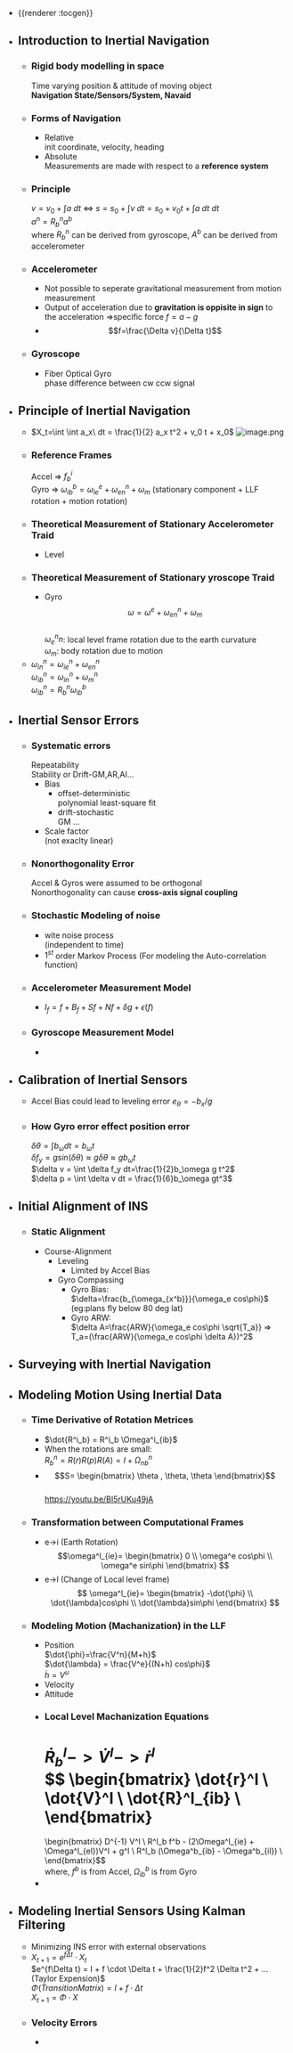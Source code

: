- {{renderer :tocgen}}
- ## Introduction to Inertial Navigation
	- ### Rigid body modelling in space
	  Time varying position & attitude of moving object  
	  **Navigation State/Sensors/System, Navaid**
	- ### Forms of Navigation
		- Relative  
		  init coordinate,  velocity, heading
		- Absolute  
		  Measurements are made with respect to a **reference system**
	- ### Principle
	  $v=v_0+\int a\ dt$ <=> $s = s_0 + \int v\ dt = s_0 + v_0 t + \int a\ dt\ dt$  
	  $a^n = R^n_b a^b$  
	  where $R^n_b$ can be derived from gyroscope, $A^b$ can be derived from accelerometer
	- ### Accelerometer
		- Not possible to seperate gravitational measurement from motion measurement
		- Output of acceleration due to **gravitation is oppisite in sign** to the acceleration
		  =>specific force $f=a-g$
		- $$f=\frac{\Delta v}{\Delta t}$$
	- ### Gyroscope
		- Fiber Optical Gyro  
		  phase difference between cw ccw signal
- ## Principle of Inertial Navigation
	- $X_t=\int \int a_x\ dt = \frac{1}{2} a_x t^2 + v_0 t + x_0$
	  ![image.png](../assets/image_1676949898967_0.png)
	- ### Reference Frames
	  Accel => $f^i_b$  
	  Gyro => $\omega^b_{ib}=\omega^e_{ie} + \omega^n_{en} + \omega_m$ (stationary component + LLF rotation + motion rotation)
	- ### Theoretical Measurement of Stationary Accelerometer Traid
		- Level
	- ### Theoretical Measurement of Stationary yroscope Traid
		- Gyro  
		  $$\omega=\omega^e + \omega^n_{en} + \omega_m$$  
		  $\omega^n_en$: local level frame rotation due to the earth curvature  
		  $\omega_m$: body rotation due to motion
	- $\omega^n_{in}=\omega^n_{ie}+\omega^n_{en}$  
	  $\omega^n_{ib}=\omega^n_{in}+\omega^n_m$  
	  $\omega^n_{ib}=R^n_b \omega^b_{ib}$
- ## Inertial Sensor Errors
	- ### Systematic errors
	  Repeatability  
	  Stability or Drift-GM,AR,AI...
		- Bias
			- offset-deterministic  
			  polynomial least-square fit
			- drift-stochastic  
			  GM ...
		- Scale factor  
		  (not exaclty linear)
	- ### Nonorthogonality Error
	  Accel & Gyros were assumed to be orthogonal  
	  Nonorthogonality can cause **cross-axis signal coupling**
	- ### Stochastic Modeling of noise
		- wite noise process  
		  (independent to time)
		- $1^{st}$ order Markov Process (For modeling the Auto-correlation function)
	- ### Accelerometer Measurement Model
		- $I_f=f + B_f + S f + N f + \delta g + \epsilon(f)$
	- ### Gyroscope Measurement Model
		-
- ## Calibration of Inertial Sensors
	- Accel Bias could lead to leveling error
	  $e_{\theta}=-b_x/g$
	- ### How Gyro error effect position error  
	  $\delta \theta = \int b_\omega dt = b_\omega t$  
	  $\delta f_y = gsin(\delta \theta) \approx g\delta \theta \approx gb_\omega t$  
	  $\delta v = \int \delta f_y dt=\frac{1}{2}b_\omega g t^2$  
	  $\delta p = \int \delta v dt = \frac{1}{6}b_\omega gt^3$
- ## Initial Alignment of INS
	- ### Static Alignment
		- Course-Alignment
			- Leveling
				- Limited by Accel Bias
			- Gyro Compassing
				- Gyro Bias:  
				  $\delta=\frac{b_{\omega_{x^b}}}{\omega_e cos\phi}$  
				  (eg:plans fly below 80 deg lat)
				- Gyro ARW:  
				  $\delta A=\frac{ARW}{\omega_e cos\phi \sqrt{T_a}} => T_a=(\frac{ARW}{\omega_e cos\phi \delta A})^2$
- ## Surveying with Inertial Navigation
- ## Modeling Motion Using Inertial Data
	- ### Time Derivative of Rotation Metrices
		- $\dot{R^i_b} = R^i_b \Omega^i_{ib}$
		- When the rotations are small:  
		  $R^n_b=R(r)R(p)R(A)=I+\Omega^n_{nb}$
		- $$S=
		  \begin{bmatrix}
		  \theta , \theta, \theta
		  \end{bmatrix}$$  
		  https://youtu.be/BI5rUKu49jA
	- ### Transformation between Computational Frames
		- e->i (Earth Rotation)  
		  $$\omega^l_{ie}=
		  \begin{bmatrix}
		  0 \\
		  \omega^e cos\phi \\
		  \omega^e sin\phi
		  \end{bmatrix}
		  $$
		- e->l (Change of Local level frame)  
		  $$
		  \omega^l_{ie}=
		  \begin{bmatrix}
		  -\dot{\phi} \\
		  \dot{\lambda}cos\phi \\
		  \dot{\lambda}sin\phi
		  \end{bmatrix}
		  $$
	- ### Modeling Motion (Machanization) in the LLF
		- Position  
		  $\dot{\phi}=\frac{V^n}{M+h}$  
		  $\dot{\lambda} = \frac{V^e}{(N+h) cos\phi}$  
		  $\dot{h}=V^u$
		- Velocity
		- Attitude
		- ### Local Level Machanization Equations
		  $\dot{R}^l_b->\dot{V}^l->\dot{r}^l$  
		  $$
		  \begin{bmatrix}
		  \dot{r}^l \\
		  \dot{V}^l \\
		  \dot{R}^l_{ib} \\
		  \end{bmatrix}
		  =
		  \begin{bmatrix}
		  D^{-1} V^l \\
		  R^l_b f^b - (2\Omega^l_{ie} + \Omega^l_{el})V^l + g^l \\
		  R^l_b (\Omega^b_{ib} - \Omega^b_{il}) \\
		  \end{bmatrix}$$  
		  where, $f^b$ is from Accel, $\Omega^b_{ib}$ is from Gyro
		-
- ## Modeling Inertial Sensors Using Kalman Filtering
	- Minimizing INS error with external observations
	- $X_{t+1}=e^{f\Delta t} \cdot X_t$  
	  $e^{f\Delta t} = I + f \cdot \Delta t + \frac{1}{2}f^2 \Delta t^2 + ... (Taylor Expension)$  
	  $\Phi (Transition Matrix) = I +  f \cdot \Delta t$  
	  $X_{t+1} = \Phi \cdot X$
	- ### Velocity Errors
		-
